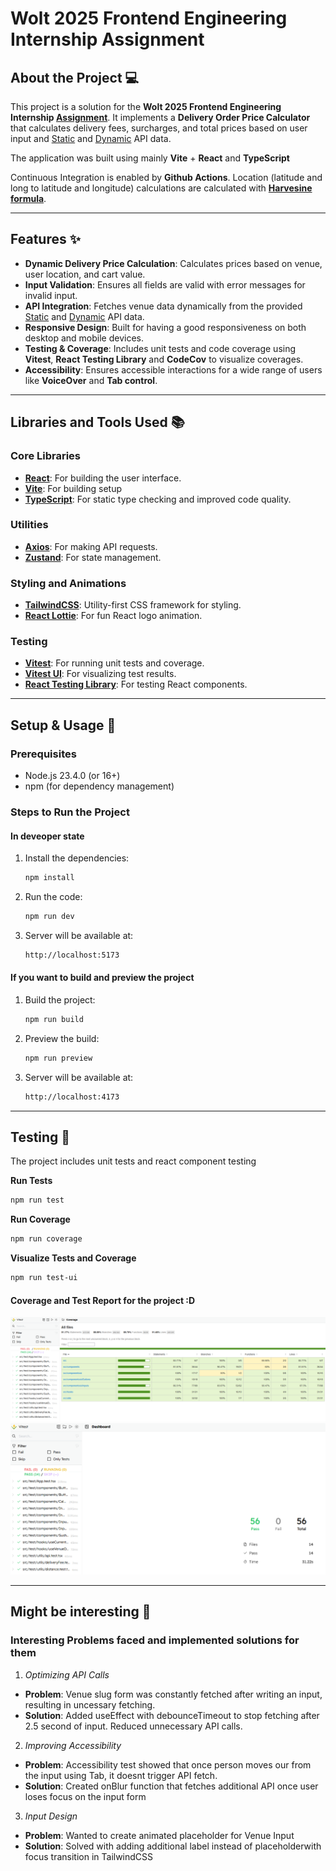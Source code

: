 # Wolt 2025 Frontend Engineering Internship Assignment

## About the Project 💻

This project is a solution for the **Wolt 2025 Frontend Engineering Internship [Assignment](https://github.com/woltapp/frontend-internship-2025/tree/main)**. It implements a **Delivery Order Price Calculator** that calculates delivery fees, surcharges, and total prices based on user input and [Static](https://consumer-api.development.dev.woltapi.com/home-assignment-api/v1/venues/home-assignment-venue-helsinki/static) and [Dynamic](https://consumer-api.development.dev.woltapi.com/home-assignment-api/v1/venues/home-assignment-venue-helsinki/dynamic) API data.


The application was built using mainly **Vite** + **React** and **TypeScript**

Continuous Integration is enabled by **Github Actions**.
Location (latitude and long to latitude and longitude) calculations are calculated with [**Harvesine formula**](https://www.geeksforgeeks.org/haversine-formula-to-find-distance-between-two-points-on-a-sphere/).

---

## Features ✨

- **Dynamic Delivery Price Calculation**: Calculates prices based on venue, user location, and cart value.
- **Input Validation**: Ensures all fields are valid with error messages for invalid input.
- **API Integration**: Fetches venue data dynamically from the provided [Static](https://consumer-api.development.dev.woltapi.com/home-assignment-api/v1/venues/home-assignment-venue-helsinki/static) and [Dynamic](https://consumer-api.development.dev.woltapi.com/home-assignment-api/v1/venues/home-assignment-venue-helsinki/dynamic) API data.
- **Responsive Design**: Built for having a good responsiveness on both desktop and mobile devices.
- **Testing & Coverage**: Includes unit tests and code coverage using **Vitest**, **React Testing Library** and **CodeCov** to visualize coverages.
- **Accessibility**: Ensures accessible interactions for a wide range of users like **VoiceOver** and **Tab control**.

---

## Libraries and Tools Used 📚

### **Core Libraries**

- [**React**](https://react.dev/learn): For building the user interface.
- [**Vite**](https://vite.dev/guide/): For building setup
- [**TypeScript**](https://www.typescriptlang.org/docs/): For static type checking and improved code quality.

### **Utilities**

- [**Axios**](https://www.npmjs.com/package/axios): For making API requests.
- [**Zustand**](https://www.npmjs.com/package/zustand): For state management.

### **Styling and Animations**

- [**TailwindCSS**](https://tailwindcss.com/docs/installation): Utility-first CSS framework for styling.
- [**React Lottie**](https://lottiereact.com/): For fun React logo animation.

### **Testing**

- [**Vitest**](https://vitest.dev/guide/): For running unit tests and coverage.
- [**Vitest UI**](https://vitest.dev/guide/ui): For visualizing test results.
- [**React Testing Library**](https://www.npmjs.com/package/@testing-library/react): For testing React components.

---

## Setup & Usage 🚀

### **Prerequisites**

- Node.js 23.4.0 (or 16+)
- npm (for dependency management)

### **Steps to Run the Project**

#### In deveoper state

1. Install the dependencies:
   ```bash
   npm install

   ```
2. Run the code:
   ```bash
   npm run dev
   ```
3. Server will be available at:
   ```bash
   http://localhost:5173

   ```

#### If you want to build and preview the project

1. Build the project:
   ```bash
   npm run build
   ```
2. Preview the build:
   ```bash
   npm run preview
   ```
3. Server will be available at:
   ```bash
   http://localhost:4173

   ```

---

## Testing 🧪

The project includes unit tests and react component testing

**Run Tests**

```bash
npm run test
```

**Run Coverage**

```bash
npm run coverage
```

**Visualize Tests and Coverage**

```bash
npm run test-ui
```

#### Coverage and Test Report for the project :D
![coverage_report](docs/coverage-report.png)
![test_report](docs/test-report.png)

---

## Might be interesting 👀
### Interesting Problems faced and implemented solutions for them
1. *Optimizing API Calls*
- **Problem**: Venue slug form was constantly fetched after writing an input, resulting in uncessary fetching.
- **Solution**: Added useEffect with debounceTimeout to stop fetching after 2.5 second of input. Reduced unnecessary API calls.

2. *Improving Accessibility*
- **Problem**: Accessibility test showed that once person moves our from the input using Tab, it doesnt trigger API fetch.
- **Solution**: Created onBlur function that fetches additional API once user loses focus on the input form

3. *Input Design*
- **Problem**: Wanted to create animated placeholder for Venue Input
- **Solution**: Solved with adding additional label instead of placeholderwith focus transition in TailwindCSS
